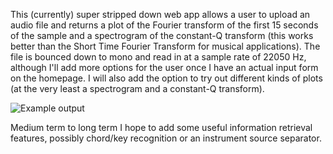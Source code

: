 This (currently) super stripped down web app allows a user to upload an audio file and returns a plot of the Fourier transform of the first 15 seconds of the sample and a spectrogram of the constant-Q transform (this works better than the Short Time Fourier Transform for musical applications). The file is bounced down to mono and read in at a sample rate of 22050 Hz, although I'll add more options for the user once I have an actual input form on the homepage. I will also add the option to try out different kinds of plots (at the very least a spectrogram and a constant-Q transform). 

![Example output](https://github.com/tanooj-s/fourier/tree/master/static/plot_1544391484.png)

Medium term to long term I hope to add some useful information retrieval features, possibly chord/key recognition or an instrument source separator. 

